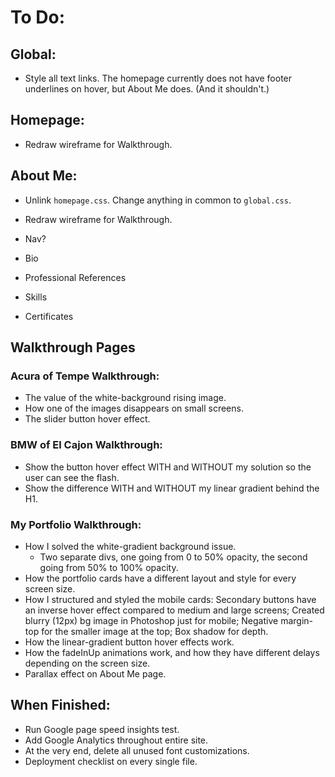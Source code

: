 # To Do:

## Global:

- Style all text links. The homepage currently does not have footer underlines on hover, but About Me does. (And it shouldn't.)


## Homepage:

- Redraw wireframe for Walkthrough.


## About Me:

- Unlink `homepage.css`. Change anything in common to `global.css`.
- Redraw wireframe for Walkthrough.

- Nav?
- Bio
- Professional References
- Skills
- Certificates


## Walkthrough Pages

### Acura of Tempe Walkthrough:

- The value of the white-background rising image.
- How one of the images disappears on small screens.
- The slider button hover effect.


### BMW of El Cajon Walkthrough:

- Show the button hover effect WITH and WITHOUT my solution so the user can see the flash.
- Show the difference WITH and WITHOUT my linear gradient behind the H1.


### My Portfolio Walkthrough:

- How I solved the white-gradient background issue.
  - Two separate divs, one going from 0 to 50% opacity, the second going from 50% to 100% opacity.
- How the portfolio cards have a different layout and style for every screen size.
- How I structured and styled the mobile cards: Secondary buttons have an inverse hover effect compared to medium and large screens; Created blurry (12px) bg image in Photoshop just for mobile; Negative margin-top for the smaller image at the top; Box shadow for depth.
- How the linear-gradient button hover effects work.
- How the fadeInUp animations work, and how they have different delays depending on the screen size.
- Parallax effect on About Me page.


## When Finished:

- Run Google page speed insights test.
- Add Google Analytics throughout entire site.
- At the very end, delete all unused font customizations.
- Deployment checklist on every single file.